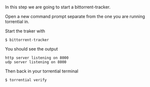 In this step we are going to start a bittorrent-tracker. 

Open a new command prompt separate from the one you are running torrential in.

Start the traker with 

```
$ bittorrent-tracker
```
You should see the output

```
http server listening on 8000
udp server listening on 8000
```

Then back in your torrential terminal 

```
$ torrential verify
```
